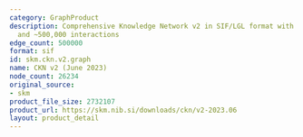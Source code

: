 ```yaml
---
category: GraphProduct
description: Comprehensive Knowledge Network v2 in SIF/LGL format with 26,234 entities
  and ~500,000 interactions
edge_count: 500000
format: sif
id: skm.ckn.v2.graph
name: CKN v2 (June 2023)
node_count: 26234
original_source:
- skm
product_file_size: 2732107
product_url: https://skm.nib.si/downloads/ckn/v2-2023.06
layout: product_detail
---
```

